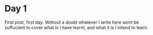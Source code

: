 # Day 1
First post, first day. Without a doubt whatever I write here wont be suffucient to cover what is I have learnt, and what it is I intend to learn. 

